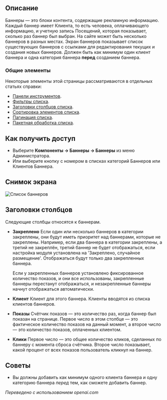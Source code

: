 <!-- Filename: Help4.x:Banners / Display title: Баннеры -->

## Описание

Баннеры — это блоки контента, содержащие рекламную информацию. Каждый баннер имеет Клиента, то есть человека, оплачивающего информацию, и учетную запись Посещений, которая показывает, сколько раз баннер был выбран. На сайте может быть несколько баннеров в разных местах. Экран баннеров показывает список существующих баннеров с ссылками для редактирования текущих и создания новых баннеров. Должен быть как минимум один клиент баннера и одна категория баннера **перед** созданием баннера.

### Общие элементы

Некоторые элементы этой страницы рассматриваются в отдельных статьях справки:

* [Панели инструментов](jdocmanual?article=help/common-elements/toolbars).
* [Фильтры списка](jdocmanual?article=help/common-elements/list-filters).
* [Заголовки столбцов списка](jdocmanual?article=help/common-elements/list-column-headers).
* [Сортировка элементов списка](jdocmanual?article=help/common-elements/list-ordering).
* [Пагинация списка](jdocmanual?article=help/common-elements/list-pagination).
* [Пакетная обработка списка](jdocmanual?article=help/common-elements/list-batch-process).

## Как получить доступ

- Выберите **Компоненты → Баннеры → Баннеры** из меню Администратора.
- Или выберите кнопку с номером в списках категорий Баннеров или Клиентов Баннера.

## Снимок экрана

![Список баннеров](../../../ru/images/banners/banners-list.png)

## Заголовки столбцов

Следующие столбцы относятся к баннерам.

- **Закреплено** Если один или несколько баннеров в категории закреплены, они будут иметь приоритет над баннерами, которые не закреплены. Например, если два баннера в категории закреплены, а третий не закреплён, третий баннер не будет отображаться, если настройка модуля установлена на 'Закреплено, случайное размещение'. Отображаться будут только два закрепленных баннера.

  Если у закрепленных баннеров установлено фиксированное количество показов, и они все использованы, закрепленные баннеры перестанут отображаться, и незакрепленные баннеры начнут отображаться автоматически.
  
- **Клиент** Клиент для этого баннера. Клиенты вводятся из списка клиентов баннеров.
  
- **Показы** Счётчик показов — это количество раз, когда баннер был показан на странице. Первое число в этом столбце — это фактическое количество показов на данный момент, а второе число — это количество показов, оплаченных клиентом.
  
- **Клики** Первое число — это общее количество кликов, сделанных по баннеру с момента сброса счётчика. Второе число показывает, какой процент от всех показов пользователь кликнул на баннер.

## Советы

- Вы должны добавить как минимум одного клиента баннера и одну категорию баннера *перед* тем, как сможете добавить баннер.

*Переведено с использованием openai.com*

